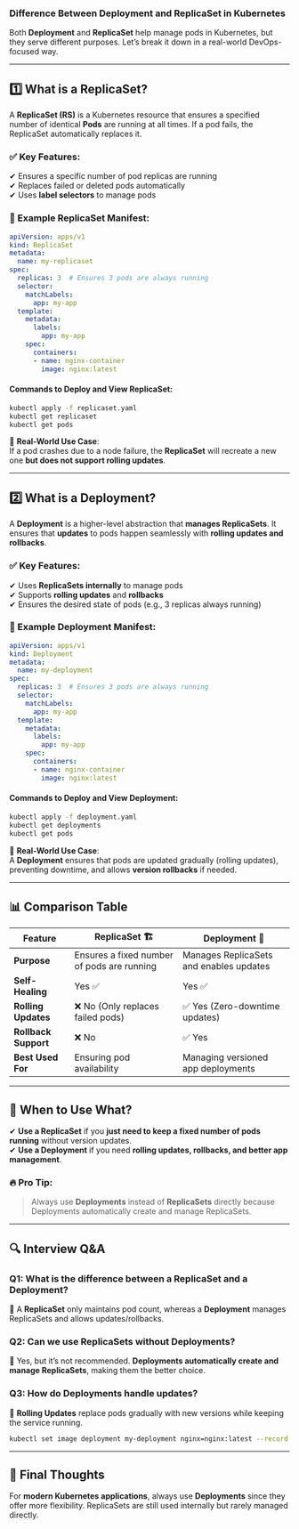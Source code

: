 ### **Difference Between Deployment and ReplicaSet in Kubernetes**  

Both **Deployment** and **ReplicaSet** help manage pods in Kubernetes, but they serve different purposes. Let’s break it down in a real-world DevOps-focused way.  

---

## **1️⃣ What is a ReplicaSet?**
A **ReplicaSet (RS)** is a Kubernetes resource that ensures a specified number of identical **Pods** are running at all times. If a pod fails, the ReplicaSet automatically replaces it.  

### **✅ Key Features:**  
✔ Ensures a specific number of pod replicas are running  
✔ Replaces failed or deleted pods automatically  
✔ Uses **label selectors** to manage pods  

### **📌 Example ReplicaSet Manifest:**  
```yaml
apiVersion: apps/v1
kind: ReplicaSet
metadata:
  name: my-replicaset
spec:
  replicas: 3  # Ensures 3 pods are always running
  selector:
    matchLabels:
      app: my-app
  template:
    metadata:
      labels:
        app: my-app
    spec:
      containers:
      - name: nginx-container
        image: nginx:latest
```
#### **Commands to Deploy and View ReplicaSet:**  
```sh
kubectl apply -f replicaset.yaml
kubectl get replicaset
kubectl get pods
```

🚀 **Real-World Use Case**:  
If a pod crashes due to a node failure, the **ReplicaSet** will recreate a new one **but does not support rolling updates**.

---

## **2️⃣ What is a Deployment?**
A **Deployment** is a higher-level abstraction that **manages ReplicaSets**. It ensures that **updates** to pods happen seamlessly with **rolling updates and rollbacks**.  

### **✅ Key Features:**  
✔ Uses **ReplicaSets internally** to manage pods  
✔ Supports **rolling updates** and **rollbacks**  
✔ Ensures the desired state of pods (e.g., 3 replicas always running)  

### **📌 Example Deployment Manifest:**  
```yaml
apiVersion: apps/v1
kind: Deployment
metadata:
  name: my-deployment
spec:
  replicas: 3  # Ensures 3 pods are always running
  selector:
    matchLabels:
      app: my-app
  template:
    metadata:
      labels:
        app: my-app
    spec:
      containers:
      - name: nginx-container
        image: nginx:latest
```

#### **Commands to Deploy and View Deployment:**  
```sh
kubectl apply -f deployment.yaml
kubectl get deployments
kubectl get pods
```

🚀 **Real-World Use Case**:  
A **Deployment** ensures that pods are updated gradually (rolling updates), preventing downtime, and allows **version rollbacks** if needed.

---

## **📊 Comparison Table**
| Feature         | ReplicaSet 🏗️ | Deployment 🚀 |
|----------------|--------------|--------------|
| **Purpose**     | Ensures a fixed number of pods are running | Manages ReplicaSets and enables updates |
| **Self-Healing** | Yes ✅ | Yes ✅ |
| **Rolling Updates** | ❌ No (Only replaces failed pods) | ✅ Yes (Zero-downtime updates) |
| **Rollback Support** | ❌ No | ✅ Yes |
| **Best Used For** | Ensuring pod availability | Managing versioned app deployments |

---

## **🎯 When to Use What?**
✔ **Use a ReplicaSet** if you **just need to keep a fixed number of pods running** without version updates.  
✔ **Use a Deployment** if you need **rolling updates, rollbacks, and better app management**.  

### **🔥 Pro Tip:**  
> Always use **Deployments** instead of **ReplicaSets** directly because Deployments automatically create and manage ReplicaSets.  

---

## **🔍 Interview Q&A**
### **Q1: What is the difference between a ReplicaSet and a Deployment?**  
📌 A **ReplicaSet** only maintains pod count, whereas a **Deployment** manages ReplicaSets and allows updates/rollbacks.  

### **Q2: Can we use ReplicaSets without Deployments?**  
📌 Yes, but it’s not recommended. **Deployments automatically create and manage ReplicaSets**, making them the better choice.  

### **Q3: How do Deployments handle updates?**  
📌 **Rolling Updates** replace pods gradually with new versions while keeping the service running.  

```sh
kubectl set image deployment my-deployment nginx=nginx:latest --record
```

---

## **🚀 Final Thoughts**
For **modern Kubernetes applications**, always use **Deployments** since they offer more flexibility. ReplicaSets are still used internally but rarely managed directly.  
